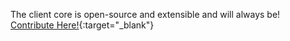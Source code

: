 The client core is open-source and extensible and will 
always be! [Contribute Here!](https://github.com/Noovolari/leapp/pulls){:target="_blank"}